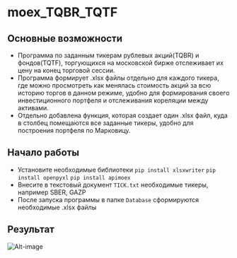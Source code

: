 # moex_TQBR_TQTF
## Основные возможности
+ Программа по заданным тикерам рублевых акций(TQBR) и фондов(TQTF), торгующихся на московской бирже отслеживает их цену на конец торговой сессии. 
+ Программа формирует .xlsx файлы отдельно для каждого тикера, где можно просмотреть как менялась стоимость акций за всю историю торгов в данном режиме, удобно для формирования своего инвестиционного портфеля и отслеживания кореляции между активами.
+ Отдельно добавлена функция, которая создает один .xlsx файл, куда в столбец помещаются все заданные тикеры, удобно для построения портфеля по Марковицу.
## Начало работы
- Установите необходимые библиотеки
`pip install xlsxwriter` 
`pip install openpyxl` 
`pip install apimoex`
- Внесите в текстовый документ `TICK.txt` необходимые тикеры, например SBER, GAZP
- После запуска программы в папке `Database` сформируются необходимые .xlsx файлы 
## Результат
![Alt-image](https://https://github.com/Kiri2ll86/moex_TQBR_TQTF/blob/main/1.jpg)
